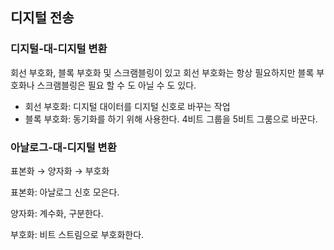 ## 디지털 전송

### 디지털-대-디지털 변환

회선 부호화, 블록 부호화 및 스크램블링이 있고 회선 부호화는 항상 필요하지만 블록 부호화나 스크램블링은 필요 할 수 도 아닐 수 도 있다.

- 회선 부호화: 디지털 대이터를 디지털 신호로 바꾸는 작업
- 블록 부호화: 동기화를 하기 위해 사용한다. 4비트 그룹을 5비트 그룸으로 바꾼다.

### 아날로그-대-디지털 변환

표본화 → 양자화 → 부호화

표본화: 아날로그 신호 모은다.

양자화: 계수화, 구분한다.

부호화: 비트 스트림으로 부호화한다.